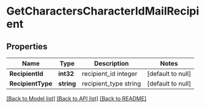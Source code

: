 # GetCharactersCharacterIdMailRecipient

## Properties
Name | Type | Description | Notes
------------ | ------------- | ------------- | -------------
**RecipientId** | **int32** | recipient_id integer | [default to null]
**RecipientType** | **string** | recipient_type string | [default to null]

[[Back to Model list]](../README.md#documentation-for-models) [[Back to API list]](../README.md#documentation-for-api-endpoints) [[Back to README]](../README.md)


